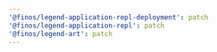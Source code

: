 ```yaml
---
'@finos/legend-application-repl-deployment': patch
'@finos/legend-application-repl': patch
'@finos/legend-art': patch
---
```

